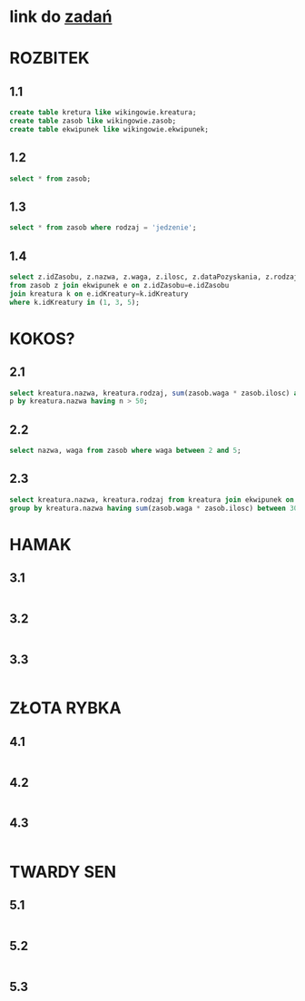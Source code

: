 # link  do [zadań](https://github.com/kropiak/bazy_inf/blob/main/lab_06/lab_06.pdf)
# ROZBITEK
## 1.1
```SQL
create table kretura like wikingowie.kreatura;
create table zasob like wikingowie.zasob;
create table ekwipunek like wikingowie.ekwipunek;
```
## 1.2
```SQL
select * from zasob;
```

## 1.3
```SQL
select * from zasob where rodzaj = 'jedzenie';
```

## 1.4
```SQL
select z.idZasobu, z.nazwa, z.waga, z.ilosc, z.dataPozyskania, z.rodzaj
from zasob z join ekwipunek e on z.idZasobu=e.idZasobu
join kreatura k on e.idKreatury=k.idKreatury
where k.idKreatury in (1, 3, 5);
```
# KOKOS?
## 2.1
```SQL
select kreatura.nazwa, kreatura.rodzaj, sum(zasob.waga * zasob.ilosc) as n from kreatura join ekwipunek on kreatura.idKreatury=ekwipunek.idKreatury join zasob on ekwipunek.idZasobu=zasob.idZasobu where kreatura.rodzaj != 'wiedzma' grou
p by kreatura.nazwa having n > 50;

```

## 2.2
```SQL
select nazwa, waga from zasob where waga between 2 and 5;
```
## 2.3
```SQL
select kreatura.nazwa, kreatura.rodzaj from kreatura join ekwipunek on kreatura.idKreatury=ekwipunek.idKreatury join zasob on ekwipunek.idZasobu=zasob.idZasobu where kreatura.nazwa like '%or%'
group by kreatura.nazwa having sum(zasob.waga * zasob.ilosc) between 30 and 70;
```
# HAMAK

## 3.1
```SQL
```
## 3.2
```SQL
```
## 3.3
```SQL
```
# ZŁOTA RYBKA
## 4.1
```SQL
```
## 4.2
```SQL
```
## 4.3
```SQL
```

# TWARDY SEN
## 5.1
```SQL
```
## 5.2
```SQL
```
## 5.3
```SQL
```
